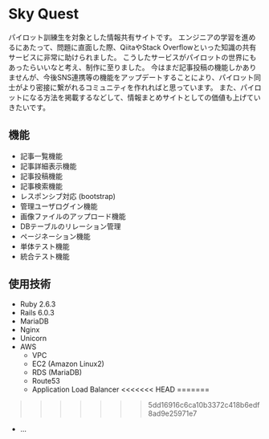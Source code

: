 # Sky Quest

パイロット訓練生を対象とした情報共有サイトです。
エンジニアの学習を進めるにあたって、問題に直面した際、QiitaやStack Overflowといった知識の共有サービスに非常に助けられました。
こうしたサービスがパイロットの世界にもあったらいいなと考え、制作に至りました。
今はまだ記事投稿の機能しかありませんが、今後SNS連携等の機能をアップデートすることにより、パイロット同士がより密接に繋がれるコミュニティを作れればと思っています。
また、パイロットになる方法を掲載するなどして、情報まとめサイトとしての価値も上げていきたいです。

## 機能
- 記事一覧機能
- 記事詳細表示機能
- 記事投稿機能
- 記事検索機能
- レスポンシブ対応 (bootstrap)
- 管理ユーザログイン機能
- 画像ファイルのアップロード機能
- DBテーブルのリレーション管理 
- ページネーション機能
- 単体テスト機能
- 統合テスト機能

## 使用技術

- Ruby 2.6.3
- Rails 6.0.3
- MariaDB
- Nginx
- Unicorn
- AWS
  - VPC
  - EC2 (Amazon Linux2)
  - RDS (MariaDB)
  - Route53
  - Application Load Balancer
<<<<<<< HEAD
=======


>>>>>>> 5dd16916c6ca10b3372c418b6edf8ad9e25971e7
* ...
